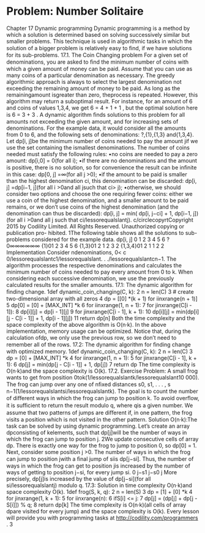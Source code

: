 # Problem: Number Solitaire

Chapter 17
Dynamic programming
Dynamic programming is a method by which a solution is determined based on solving
successively similar but smaller problems. This technique is used in algorithmic tasks in
which the solution of a bigger problem is relatively easy to ﬁnd, if we have solutions for its
sub-problems.
17.1. The Coin Changing problem
For a given set of denominations, you are asked to ﬁnd the minimum number of coins with
which a given amount of money can be paid. Assume that you can use as many coins of
a particular denomination as necessary. The greedy algorithmic approach is always to select
the largest denomination not exceeding the remaining amount of money to be paid. As long
as the remainingamount isgreater than zero, theprocess is repeated. However, this algorithm
may return a suboptimal result. For instance, for an amount of 6 and coins of values 1,3,4,
we get 6 = 4 + 1 + 1 , but the optimal solution here is 6 = 3 + 3 .
A dynamic algorithm ﬁnds solutions to this problem for all amounts not exceeding the
given amount, and for increasing sets of denominations. For the example data, it would
consider all the amounts from 0 to 6, and the following sets of denominations: ?,{1},{1,3}
and{1,3,4}. Let dp[i, j]be the minimum number of coins needed to pay the amount jif we
use the set containing the ismallest denominations. The number of coins needed must satisfy
the following rules:
•no coins are needed to pay a zero amount: dp[i,0] = 0(for all i);
•if there are no denominations and the amount is positive, there is no solution, so for
convenience the result can be inﬁnite in this case: dp[0, j] =∞(for all j >0);
•if the amount to be paid is smaller than the highest denomination ci, this denomination
can be discarded: dp[i, j] =dp[i−1, j](for all i >0and all jsuch that ci> j);
•otherwise, we should consider two options and choose the one requiring fewer coins:
either we use a coin of the highest denomination, and a smaller amount to be paid
remains, or we don’t use coins of the highest denomination (and the denomination can
thus be discarded): dp[i, j] = min( dp[i, j−ci] + 1, dp[i−1, j])(for all i >0and all j
such that ci/lessorequalslantj).
c/circlecopyrtCopyright 2015 by Codility Limited. All Rights Reserved. Unauthorized copying or publication pro-
hibited.
1The following table shows all the solutions to sub-problems considered for the example data.
dp[i, j] 0 1 2 3 4 5 6
?0∞∞∞∞∞∞
{1}01 2 3 4 5 6
{1,3}01 2 1 2 3 2
{1,3,4}01 2 1 1 2 2
Implementation
Consider ndenominations, 0< c 0/lessorequalslantc1/lessorequalslant. . ./lessorequalslantcn−1. The algorithm processes the respective
denominations and calculates the minimum number of coins needed to pay every amount
from 0 to k. When considering each successive denomination, we use the previously calculated
results for the smaller amounts.
17.1: The dynamic algorithm for ﬁnding change.
1def dynamic_coin_changing(C, k):
2 n = len(C)
3 # create two-dimensional array with all zeros
4 dp = [[0] *(k + 1) for iinxrange(n + 1)]
5 dp[0] = [0] + [MAX_INT] *k
6 for iinxrange(1, n + 1):
7 for jinxrange(C[i - 1]):
8 dp[i][j] = dp[i - 1][j]
9 for jinxrange(C[i - 1], k + 1):
10 dp[i][j] = min(dp[i][j - C[i - 1]] + 1, dp[i - 1][j])
11 return dp[n]
Both the time complexity and the space complexity of the above algorithm is O(n·k). In the
above implementation, memory usage can be optimized. Notice that, during the calculation
ofdp, we only use the previous row, so we don’t need to remember all of the rows.
17.2: The dynamic algorithm for ﬁnding change with optimized memory.
1def dynamic_coin_changing(C, k):
2 n = len(C)
3 dp = [0] + [MAX_INT] *k
4 for iinxrange(1, n + 1):
5 for jinxrange(C[i - 1], k + 1):
6 dp[j] = min(dp[j - C[i - 1]] + 1, dp[j])
7 return dp
The time complexity is O(n·k)and the space complexity is O(k).
17.2. Exercise
Problem: A small frog wants to get from position 0tok(1/lessorequalslantk/lessorequalslant10 000). The frog can
jump over any one of nﬁxed distances s0, s1, . . . , s n−1(1/lessorequalslantsi/lessorequalslantk). The goal is to count the
number of diﬀerent ways in which the frog can jump to position k. To avoid overﬂow, it is
suﬃcient to return the result modulo q, where qis a given number.
We assume that two patterns of jumps are diﬀerent if, in one pattern, the frog visits
a position which is not visited in the other pattern.
Solution O(n·k):The task can be solved by using dynamic programming. Let’s create an
array dpconsisting of kelements, such that dp[j]will be the number of ways in which the
frog can jump to position j.
2We update consecutive cells of array dp. There is exactly one way for the frog to jump to
position 0, so dp[0] = 1. Next, consider some position j >0.
The number of ways in which the frog can jump to position jwith a ﬁnal jump of siis
dp[j−si]. Thus, the number of ways in which the frog can get to position jis increased by
the number of ways of getting to position j−si, for every jump si.
0 j−s1 j−s0 j
More precisely, dp[j]is increased by the value of dp[j−si](for all si/lessorequalslantj) modulo q.
17.3: Solution in time complexity O(n·k)and space complexity O(k).
1def frog(S, k, q):
2 n = len(S)
3 dp = [1] + [0] *k
4 for jinxrange(1, k + 1):
5 for iinxrange(n):
6 ifS[i] <= j:
7 dp[j] = (dp[j] + dp[j - S[i]]) % q;
8 return dp[k]
The time complexity is O(n·k)(all cells of array dpare visited for every jump) and the space
complexity is O(k).
Every lesson will provide you with programming tasks at http://codility.com/programmers .
3